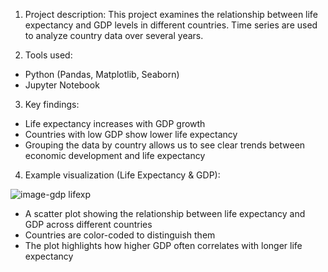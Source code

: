 1. Project description:
This project examines the relationship between life expectancy and GDP levels in different countries. Time series are used to analyze country data over several years.

2. Tools used:
- Python (Pandas, Matplotlib, Seaborn)
- Jupyter Notebook

3. Key findings:
- Life expectancy increases with GDP growth
- Countries with low GDP show lower life expectancy
- Grouping the data by country allows us to see clear trends between economic development and life expectancy

4. Example visualization (Life Expectancy & GDP):
   
![image-gdp lifexp](https://github.com/user-attachments/assets/6e561adf-ce24-4c1e-b7ec-97fb3882cd4b)
   
- A scatter plot showing the relationship between life expectancy and GDP across different countries
- Countries are color-coded to distinguish them
- The plot highlights how higher GDP often correlates with longer life expectancy
